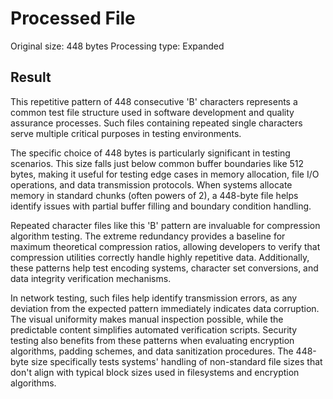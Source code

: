 # Processed File

Original size: 448 bytes
Processing type: Expanded

## Result

This repetitive pattern of 448 consecutive 'B' characters represents a common test file structure used in software development and quality assurance processes. Such files containing repeated single characters serve multiple critical purposes in testing environments.

The specific choice of 448 bytes is particularly significant in testing scenarios. This size falls just below common buffer boundaries like 512 bytes, making it useful for testing edge cases in memory allocation, file I/O operations, and data transmission protocols. When systems allocate memory in standard chunks (often powers of 2), a 448-byte file helps identify issues with partial buffer filling and boundary condition handling.

Repeated character files like this 'B' pattern are invaluable for compression algorithm testing. The extreme redundancy provides a baseline for maximum theoretical compression ratios, allowing developers to verify that compression utilities correctly handle highly repetitive data. Additionally, these patterns help test encoding systems, character set conversions, and data integrity verification mechanisms.

In network testing, such files help identify transmission errors, as any deviation from the expected pattern immediately indicates data corruption. The visual uniformity makes manual inspection possible, while the predictable content simplifies automated verification scripts. Security testing also benefits from these patterns when evaluating encryption algorithms, padding schemes, and data sanitization procedures. The 448-byte size specifically tests systems' handling of non-standard file sizes that don't align with typical block sizes used in filesystems and encryption algorithms.